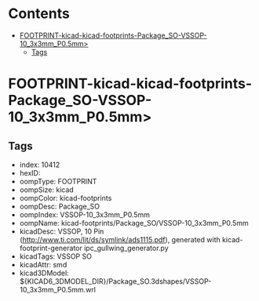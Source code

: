 



Contents
========

* [FOOTPRINT-kicad-kicad-footprints-Package_SO-VSSOP-10_3x3mm_P0.5mm>](#footprint-kicad-kicad-footprints-package_so-vssop-10_3x3mm_p05mm)
	* [Tags](#tags)

# FOOTPRINT-kicad-kicad-footprints-Package_SO-VSSOP-10_3x3mm_P0.5mm>

## Tags

- index: 10412
- hexID: 
- oompType: FOOTPRINT
- oompSize: kicad
- oompColor: kicad-footprints
- oompDesc: Package_SO
- oompIndex: VSSOP-10_3x3mm_P0.5mm
- oompName: kicad-footprints/Package_SO/VSSOP-10_3x3mm_P0.5mm
- kicadDesc: VSSOP, 10 Pin (http://www.ti.com/lit/ds/symlink/ads1115.pdf), generated with kicad-footprint-generator ipc_gullwing_generator.py
- kicadTags: VSSOP SO
- kicadAttr: smd
- kicad3DModel: ${KICAD6_3DMODEL_DIR}/Package_SO.3dshapes/VSSOP-10_3x3mm_P0.5mm.wrl

